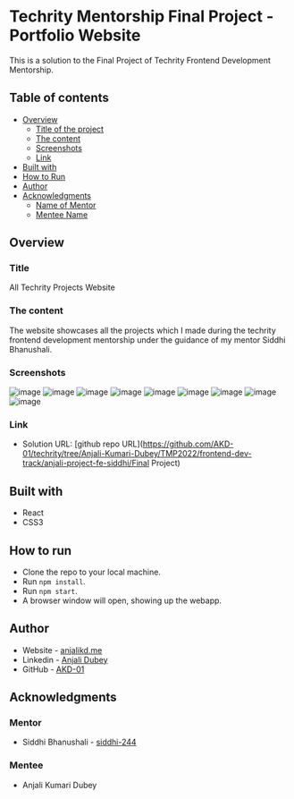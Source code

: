 # Techrity Mentorship Final Project - Portfolio Website

This is a solution to the Final Project of Techrity Frontend Development Mentorship. 

## Table of contents

- [Overview](#overview)
  - [Title of the project](#title)
  - [The content](#the-content)
  - [Screenshots](#screenshots)
  - [Link](#link)
- [Built with](#built-with)
- [How to Run](#how-to-run)
- [Author](#author)
- [Acknowledgments](#acknowledgments)
   - [Name of Mentor](#mentor)
   - [Mentee Name](#mentee)

## Overview

### Title
All Techrity Projects Website

### The content

The website showcases all the projects which I made during the techrity frontend development mentorship under the guidance of my mentor Siddhi Bhanushali. 

### Screenshots

![image](https://user-images.githubusercontent.com/83454075/198578104-fdafba88-90c4-4159-8afb-96cfa292dcd9.png)
![image](https://user-images.githubusercontent.com/83454075/198578380-4a14c026-4c98-4bfb-a2f5-2de84babf332.png)
![image](https://user-images.githubusercontent.com/83454075/198578477-a26cff20-e495-4b9f-b655-4cbaeb407d32.png)
![image](https://user-images.githubusercontent.com/83454075/198578545-89cf2187-6e1d-42aa-9ee4-e5bc82630818.png)
![image](https://user-images.githubusercontent.com/83454075/198578621-ca5e1445-7959-47be-a6cf-3e9b0b15deb3.png)
![image](https://user-images.githubusercontent.com/83454075/198578677-3bac9585-1229-4584-8fdd-6b78ebd4f13f.png)
![image](https://user-images.githubusercontent.com/83454075/198578735-3412b651-61ac-4649-b3a4-a364d9bb952a.png)
![image](https://user-images.githubusercontent.com/83454075/198578799-83ba5fac-959f-46c4-ad32-ae39b06fbc5c.png)
![image](https://user-images.githubusercontent.com/83454075/198578955-3df75551-ed86-4d8a-b21d-d3aa4f70efa1.png)

### Link

- Solution URL: [github repo URL](https://github.com/AKD-01/techrity/tree/Anjali-Kumari-Dubey/TMP2022/frontend-dev-track/anjali-project-fe-siddhi/Final Project)

## Built with

- React
- CSS3

## How to run

- Clone the repo to your local machine.
- Run ``npm install``.
- Run ``npm start``.
- A browser window will open, showing up the webapp.

## Author

- Website - [anjalikd.me](https://www.anjalikd.me/)
- Linkedin - [Anjali Dubey](https://www.linkedin.com/in/akd-anjali-dubey-2001)
- GitHub - [AKD-01](https://github.com/AKD-01)

## Acknowledgments

### Mentor
- Siddhi Bhanushali - [siddhi-244](https://github.com/siddhi-244)

### Mentee
- Anjali Kumari Dubey
